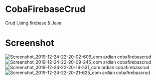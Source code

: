 # CobaFirebaseCrud
Crud Using firebase &amp; Java 

# Screenshot
![Screenshot_2019-12-24-22-20-02-609_com ardian cobafirebascrud](https://user-images.githubusercontent.com/43342329/71418280-515ca080-269c-11ea-8e0d-d0796a1c08cf.png)
![Screenshot_2019-12-24-22-20-09-245_com ardian cobafirebascrud](https://user-images.githubusercontent.com/43342329/71418289-5de0f900-269c-11ea-806e-f053b15ce544.png)
![Screenshot_2019-12-24-22-20-16-531_com ardian cobafirebascrud](https://user-images.githubusercontent.com/43342329/71418291-5e798f80-269c-11ea-801d-20d0309d40e2.png)
![Screenshot_2019-12-24-22-20-21-625_com ardian cobafirebascrud](https://user-images.githubusercontent.com/43342329/71418292-5e798f80-269c-11ea-97ee-d7c752ba441d.png)

